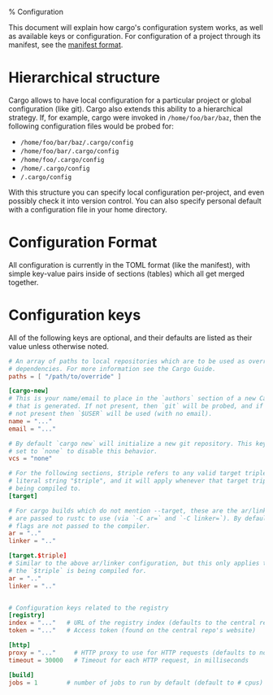 % Configuration

This document will explain how cargo's configuration system works, as well as
available keys or configuration.  For configuration of a project through its
manifest, see the [manifest format](manifest.html).

# Hierarchical structure

Cargo allows to have local configuration for a particular project or global
configuration (like git). Cargo also extends this ability to a hierarchical
strategy. If, for example, cargo were invoked in `/home/foo/bar/baz`, then the
following configuration files would be probed for:

* `/home/foo/bar/baz/.cargo/config`
* `/home/foo/bar/.cargo/config`
* `/home/foo/.cargo/config`
* `/home/.cargo/config`
* `/.cargo/config`

With this structure you can specify local configuration per-project, and even
possibly check it into version control. You can also specify personal default
with a configuration file in your home directory.

# Configuration Format

All configuration is currently in the TOML format (like the manifest), with
simple key-value pairs inside of sections (tables) which all get merged
together.

# Configuration keys

All of the following keys are optional, and their defaults are listed as their
value unless otherwise noted.

```toml
# An array of paths to local repositories which are to be used as overrides for
# dependencies. For more information see the Cargo Guide.
paths = [ "/path/to/override" ]

[cargo-new]
# This is your name/email to place in the `authors` section of a new Cargo.toml
# that is generated. If not present, then `git` will be probed, and if that is
# not present then `$USER` will be used (with no email).
name = "..."
email = "..."

# By default `cargo new` will initialize a new git repository. This key can be
# set to `none` to disable this behavior.
vcs = "none"

# For the following sections, $triple refers to any valid target triple, not the
# literal string "$triple", and it will apply whenever that target triple is
# being compiled to.
[target]

# For cargo builds which do not mention --target, these are the ar/linker which
# are passed to rustc to use (via `-C ar=` and `-C linker=`). By default these
# flags are not passed to the compiler.
ar = ".."
linker = ".."

[target.$triple]
# Similar to the above ar/linker configuration, but this only applies to when
# the `$triple` is being compiled for.
ar = ".."
linker = ".."


# Configuration keys related to the registry
[registry]
index = "..."   # URL of the registry index (defaults to the central repository)
token = "..."   # Access token (found on the central repo's website)

[http]
proxy = "..."     # HTTP proxy to use for HTTP requests (defaults to none)
timeout = 30000   # Timeout for each HTTP request, in milliseconds

[build]
jobs = 1        # number of jobs to run by default (default to # cpus)
```
